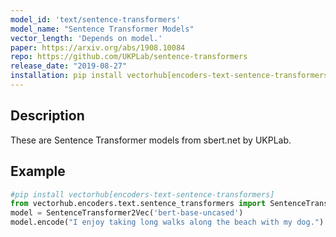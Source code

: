 ```yaml
---
model_id: 'text/sentence-transformers'
model_name: "Sentence Transformer Models" 
vector_length: 'Depends on model.'
paper: https://arxiv.org/abs/1908.10084
repo: https://github.com/UKPLab/sentence-transformers
release_date: "2019-08-27"
installation: pip install vectorhub[encoders-text-sentence-transformers]
---
```


## Description

These are Sentence Transformer models from sbert.net by UKPLab.

## Example

```python
#pip install vectorhub[encoders-text-sentence-transformers]
from vectorhub.encoders.text.sentence_transformers import SentenceTransformer2Vec
model = SentenceTransformer2Vec('bert-base-uncased')
model.encode("I enjoy taking long walks along the beach with my dog.")
```

